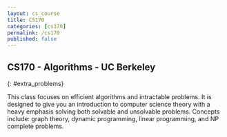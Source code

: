 ```yaml
---
layout: cs_course
title: CS170
categories: [cs170]
permalink: /cs170
published: false
---
```

## CS170 - Algorithms - UC Berkeley
{: #extra_problems}

This class focuses on efficient algorithms and intractable problems. It is designed to give you an introduction to computer science theory with a heavy emphasis solving both solvable and unsolvable problems. Concepts include: graph theory, dynamic programming, linear programming, and NP complete problems.

